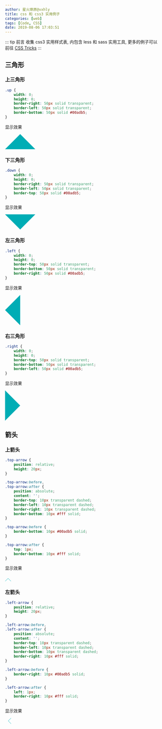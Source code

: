 ```yaml
---
author: 星火燎原@vxhly
title: css 和 css3 实用例子
categories: [web]
tags: [Code, CSS]
date: 2019-08-06 17:03:51
---
```


::: tip 前言
收集 css3 实用样式表, 内包含 less 和 sass 实用工具, 更多的例子可以前往 [CSS Tricks](https://qishaoxuan.github.io/css_tricks/)
:::
<!-- more -->


## 三角形

### 上三角形

``` css
.up {
    width: 0;
    height: 0;
    border-right: 50px solid transparent;
    border-left: 50px solid transparent;
    border-bottom: 50px solid #00adb5;
}
```

显示效果

<style>.up {width:0; height:0; 	border-right:50px solid transparent; 	border-left:50px solid transparent; 	border-bottom:50px solid #00adb5; }</style>

<div class="up"></div>

### 下三角形

``` css
.down {
    width: 0;
    height: 0;
    border-right: 50px solid transparent;
    border-left: 50px solid transparent;
    border-top: 50px solid #00adb5;
}
```

显示效果

<style>.down {width:0; height:0; 	border-right:50px solid transparent; 	border-left:50px solid transparent; 	border-top:50px solid #00adb5; }</style>

<div class="down"></div>

### 左三角形

``` css
.left {
    width: 0;
    height: 0;
    border-top: 50px solid transparent;
    border-bottom: 50px solid transparent;
    border-right: 50px solid #00adb5;
}
```

显示效果

<style>.left {width:0; height:0; 	border-top:50px solid transparent; 	border-bottom:50px solid transparent; 	border-right:50px solid #00adb5; }</style>

<div class="left"></div>

### 右三角形

``` css
.right {
    width: 0;
    height: 0;
    border-top: 50px solid transparent;
    border-bottom: 50px solid transparent;
    border-left: 50px solid #00adb5;
}
```

显示效果

<style>.right {width:0; height:0; 	border-top:50px solid transparent; 	border-bottom:50px solid transparent; 	border-left:50px solid #00adb5; }</style>

<div class="right"></div>

## 箭头

### 上箭头

``` css
.top-arrow {
    position: relative;
    height: 20px;
}

.top-arrow:before,
.top-arrow:after {
    position: absolute;
    content: '';
    border-top: 10px transparent dashed;
    border-left: 10px transparent dashed;
    border-right: 10px transparent dashed;
    border-bottom: 10px #fff solid;
}

.top-arrow:before {
    border-bottom: 10px #00adb5 solid;
}

.top-arrow:after {
    top: 1px;
    border-bottom: 10px #fff solid;
}
```

显示效果

<style>.top-arrow { position: relative; height: 20px; }.top-arrow:before, .top-arrow:after { position: absolute; content: ''; border-top: 10px transparent dashed; border-left: 10px transparent dashed; border-right: 10px transparent dashed; border-bottom: 10px #fff solid; }.top-arrow:before { border-bottom: 10px  #00adb5 solid; }.top-arrow:after { top: 1px; border-bottom: 10px #fff solid; }</style>

<div class="top-arrow"></div>

### 左箭头

``` css
.left-arrow {
    position: relative;
    height: 20px;
}

.left-arrow:before,
.left-arrow:after {
    position: absolute;
    content: '';
    border-top: 10px transparent dashed;
    border-left: 10px transparent dashed;
    border-bottom: 10px transparent dashed;
    border-right: 10px #fff solid;
}

.left-arrow:before {
    border-right: 10px #00adb5 solid;
}

.left-arrow:after {
    left: 1px;
    border-right: 10px #fff solid;
}
```

显示效果

<style>.left-arrow{ position: relative; height: 20px; }.left-arrow:before, .left-arrow:after{position: absolute; content: ''; border-top: 10px transparent dashed; border-left: 10px transparent dashed; border-bottom: 10px transparent dashed; border-right: 10px #fff solid; }.left-arrow:before{ border-right: 10px  #00adb5 solid; }.left-arrow:after{ left: 1px; border-right: 10px #ff solid; }</style>

<div class="left-arrow"></div>

